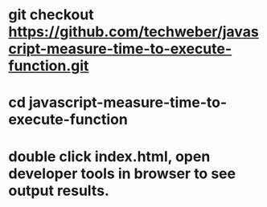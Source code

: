 # git checkout https://github.com/techweber/javascript-measure-time-to-execute-function.git
#
# cd javascript-measure-time-to-execute-function
#
# double click index.html, open developer tools in browser to see output results.

